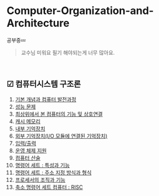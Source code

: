 # Computer-Organization-and-Architecture

공부중💤
> 교수님 미워요
> 필기 해야되는게 너무 많아요.

<br/>

## ☑ 컴퓨터시스템 구조론

1. [기본 개념과 컴퓨터 발전과정](/제1장)
2. [성능 문제](/제2장)
3. [최상위에서 본 컴퓨터의 기능 및 상호연결](/제3장)
4. [캐시 메모리](/제4장)
5. [내부 기억장치](/제5장)
6. [외부 기억장치(I/O 모듈에 연결된 기억장치)](/제6장)
7. [입력/출력](/제7장)
8. [운영 체제 지원](/제8장)
9. [컴퓨터 산술](/제_10장)
10. [명령어 세트 : 특성과 기능](/제_12장)
11. [명령어 세트 : 주소 지정 방식과 형식](/제_13장)
12. [프로세서의 조직과 기능](/제_14장)
13. [축소 명령어 세트 컴퓨터 : RISC](/제_15장)
